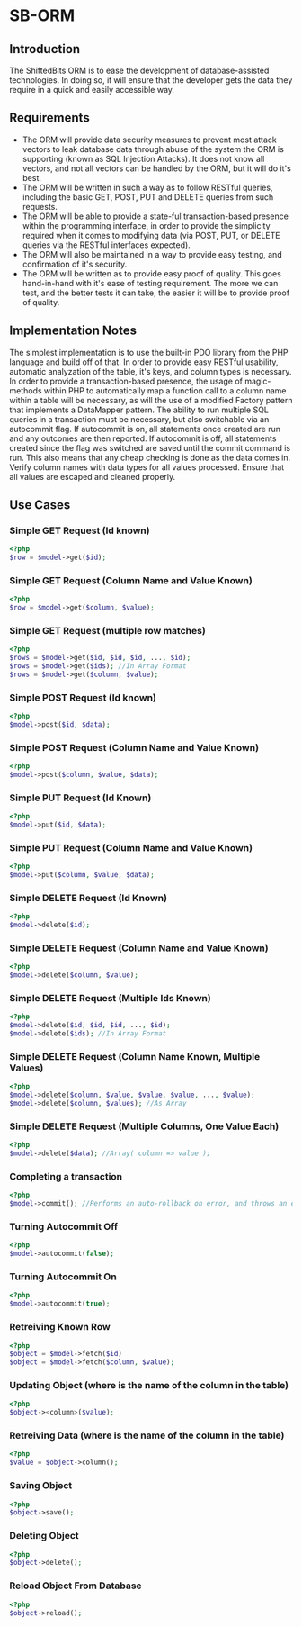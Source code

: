 SB-ORM
======
## Introduction
The ShiftedBits ORM is to ease the development of database-assisted technologies. In doing so, it will ensure that the developer gets the data they require in a quick and easily accessible way. 

## Requirements
* The ORM will provide data security measures to prevent most attack vectors to leak database data through abuse of the system the ORM is supporting (known as SQL Injection Attacks). It does not know all vectors, and not all vectors can be handled by the ORM, but it will do it's best.
* The ORM will be written in such a way as to follow RESTful queries, including the basic GET, POST, PUT and DELETE queries from such requests.
* The ORM will be able to provide a state-ful transaction-based presence within the programming interface, in order to provide the simplicity required when it comes to modifying data (via POST, PUT, or DELETE queries via the RESTful interfaces expected).
* The ORM will also be maintained in a way to provide easy testing, and confirmation of it's security.
* The ORM will be written as to provide easy proof of quality. This goes hand-in-hand with it's ease of testing requirement. The more we can test, and the better tests it can take, the easier it will be to provide proof of quality.

## Implementation Notes
The simplest implementation is to use the built-in PDO library from the PHP language and build off of that. In order to provide easy RESTful usability, automatic analyzation of the table, it's keys, and column types is necessary. In order to provide a transaction-based presence, the usage of magic-methods within PHP to automatically map a function call to a column name within a table will be necessary, as will the use of a modified Factory pattern that implements a DataMapper pattern. The ability to run multiple SQL queries in a transaction must be necessary, but also switchable via an autocommit flag. If autocommit is on, all statements once created are run and any outcomes are then reported. If autocommit is off, all statements created since the flag was switched are saved until the commit command is run. This also means that any cheap checking is done as the data comes in. Verify column names with data types for all values processed. Ensure that all values are escaped and cleaned properly.

## Use Cases
### Simple GET Request (Id known)
```php
<?php
$row = $model->get($id);
```
### Simple GET Request (Column Name and Value Known)
```php
<?php
$row = $model->get($column, $value);
```
### Simple GET Request (multiple row matches)
```php
<?php
$rows = $model->get($id, $id, $id, ..., $id);
$rows = $model->get($ids); //In Array Format
$rows = $model->get($column, $value);
```
### Simple POST Request (Id known)
```php
<?php
$model->post($id, $data);
```
### Simple POST Request (Column Name and Value Known)
```php
<?php
$model->post($column, $value, $data);
```
### Simple PUT Request (Id Known)
```php
<?php
$model->put($id, $data);
```
### Simple PUT Request (Column Name and Value Known)
```php
<?php
$model->put($column, $value, $data);
```
### Simple DELETE Request (Id Known)
```php
<?php
$model->delete($id);
```
### Simple DELETE Request (Column Name and Value Known)
```php
<?php
$model->delete($column, $value);
```
### Simple DELETE Request (Multiple Ids Known)
```php
<?php
$model->delete($id, $id, $id, ..., $id);
$model->delete($ids); //In Array Format
```
### Simple DELETE Request (Column Name Known, Multiple Values)
```php
<?php
$model->delete($column, $value, $value, $value, ..., $value);
$model->delete($column, $values); //As Array
```
### Simple DELETE Request (Multiple Columns, One Value Each)
```php
<?php
$model->delete($data); //Array( column => value );
```
### Completing a transaction
```php
<?php
$model->commit(); //Performs an auto-rollback on error, and throws an exception itself.
```
### Turning Autocommit Off
```php
<?php
$model->autocommit(false);
```
### Turning Autocommit On
```php
<?php
$model->autocommit(true);
```
### Retreiving Known Row
```php
<?php
$object = $model->fetch($id)
$object = $model->fetch($column, $value);
```
### Updating Object (where <column> is the name of the column in the table)
```php
<?php
$object-><column>($value);
```
### Retreiving Data (where <column> is the name of the column in the table)
```php
<?php
$value = $object->column();
```
### Saving Object
```php
<?php
$object->save();
```
### Deleting Object
```php
<?php
$object->delete();
```
### Reload Object From Database
```php
<?php
$object->reload();
```
